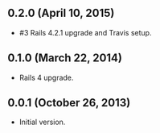 ## 0.2.0 (April 10, 2015) ##

*   #3 Rails 4.2.1 upgrade and Travis setup.

## 0.1.0 (March 22, 2014) ##

*   Rails 4 upgrade.

## 0.0.1 (October 26, 2013) ##

*   Initial version.